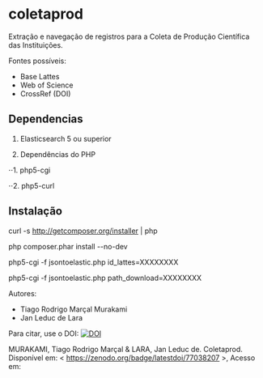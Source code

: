 # coletaprod
Extração e navegação de registros para a Coleta de Produção Científica das Instituições. 

Fontes possíveis: 

+ Base Lattes
+ Web of Science
+ CrossRef (DOI)

## Dependencias

1. Elasticsearch 5 ou superior

2. Dependências do PHP

⋅⋅1. php5-cgi

⋅⋅2. php5-curl


## Instalação

curl -s http://getcomposer.org/installer | php

php composer.phar install --no-dev

php5-cgi -f jsontoelastic.php id_lattes=XXXXXXXX

php5-cgi -f jsontoelastic.php path_download=XXXXXXXX


Autores:

+ Tiago Rodrigo Marçal Murakami
+ Jan Leduc de Lara




Para citar, use o DOI: 
<a href="https://zenodo.org/badge/latestdoi/77038207"><img src="https://zenodo.org/badge/77038207.svg" alt="DOI"></a>

MURAKAMI, Tiago Rodrigo Marçal & LARA, Jan Leduc de. Coletaprod. Disponível em: < https://zenodo.org/badge/latestdoi/77038207 >, Acesso em: 